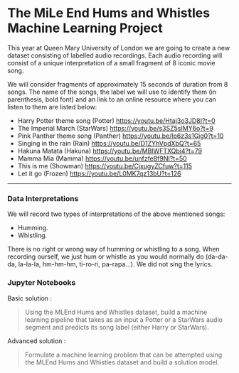 # The MiLe End Hums and Whistles Machine Learning Project

This year at Queen Mary University of London we are going to create a new dataset consisting of labelled audio recordings. Each
audio recording will consist of a unique interpretation of a small fragment of 8 iconic movie song.

We will consider fragments of approximately 15 seconds of duration from 8 songs.
The name of the songs, the label we will use to identify them (in parenthesis, bold font) and
an link to an online resource where you can listen to them are listed below:

- Harry Potter theme song (Potter)
https://youtu.be/Htaj3o3JD8I?t=0
- The Imperial March (StarWars)
https://youtu.be/s3SZ5sIMY6o?t=9
- Pink Panther theme song (Panther)
https://youtu.be/lp6z3s1Gig0?t=10
- Singing in the rain (Rain)
https://youtu.be/D1ZYhVpdXbQ?t=65
- Hakuna Matata (Hakuna)
https://youtu.be/MBIWFTXQbi4?t=79
- Mamma Mia (Mamma)
https://youtu.be/unfzfe8f9NI?t=50
- This is me (Showman)
https://youtu.be/CjxugyZCfuw?t=115
- Let it go (Frozen)
https://youtu.be/L0MK7qz13bU?t=126

---

### Data Interpretations
We will record two types of interpretations of the above mentioned songs:
- Humming.
- Whistling.

There is no right or wrong way of humming or whistling to a song. When recording ourself, we just hum or whistle as you would normally do (da-da-da, la-la-la, hm-hm-hm, ti-ro-ri, pa-rapa…). We did not sing the lyrics.

### Jupyter Notebooks
Basic solution :
> Using the MLEnd Hums and Whistles dataset, build a machine learning pipeline that takes as an input a Potter or a StarWars audio segment and predicts its song label (either Harry or StarWars).

Advanced solution : 
> Formulate a machine learning problem that can be attempted using the MLEnd Hums and Whistles dataset and build a solution model.
